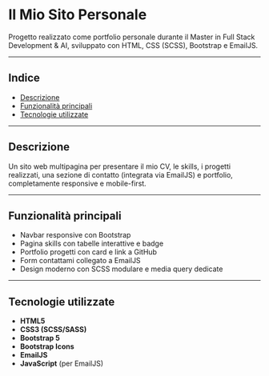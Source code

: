 # Il Mio Sito Personale

Progetto realizzato come portfolio personale durante il Master in Full Stack Development & AI, sviluppato con HTML, CSS (SCSS), Bootstrap e EmailJS.

---

## Indice

- [Descrizione](#descrizione)
- [Funzionalità principali](#funzionalità-principali)
- [Tecnologie utilizzate](#tecnologie-utilizzate)

---

## Descrizione

Un sito web multipagina per presentare il mio CV, le skills, i progetti realizzati, una sezione di contatto (integrata via EmailJS) e portfolio, completamente responsive e mobile-first.

---

## Funzionalità principali

- Navbar responsive con Bootstrap
- Pagina skills con tabelle interattive e badge
- Portfolio progetti con card e link a GitHub
- Form contattami collegato a EmailJS
- Design moderno con SCSS modulare e media query dedicate

---

## Tecnologie utilizzate

- **HTML5**
- **CSS3 (SCSS/SASS)**
- **Bootstrap 5**
- **Bootstrap Icons**
- **EmailJS**
- **JavaScript** (per EmailJS)

